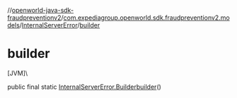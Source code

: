 //[openworld-java-sdk-fraudpreventionv2](../../../index.md)/[com.expediagroup.openworld.sdk.fraudpreventionv2.models](../index.md)/[InternalServerError](index.md)/[builder](builder.md)

# builder

[JVM]\

public final static [InternalServerError.Builder](-builder/index.md)[builder](builder.md)()
